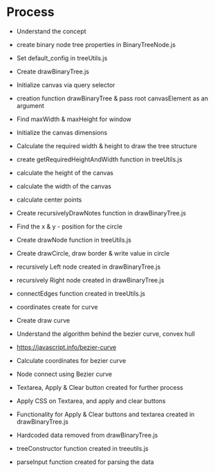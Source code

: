 # Process


- Understand the concept
- create binary node tree properties in BinaryTreeNode.js
- Set default_config in treeUtils.js
- Create drawBinaryTree.js

- Initialize canvas via query selector
- creation function drawBinaryTree & pass root canvasElement as an argument
- Find maxWidth & maxHeight for window
- Initialize the canvas dimensions
- Calculate the required width & height to draw the tree structure

- create getRequiredHeightAndWidth function in treeUtils.js
- calculate the height of the canvas
- calculate the width of the canvas

- calculate center points

- Create recursivelyDrawNotes function in drawBinaryTree.js
- Find the x & y - position for the circle

- Create drawNode function in treeUtils.js
- Create drawCircle, draw border & write value in circle

- recursively Left node created in drawBinaryTree.js
- recursively Right node created in drawBinaryTree.js

- connectEdges function created in treeUtils.js
- coordinates create for curve
- Create draw curve

- Understand the algorithm behind the bezier curve, convex hull
- https://javascript.info/bezier-curve

- Calculate coordinates for bezier curve
- Node connect using Bezier curve

-  Textarea, Apply & Clear button created for further process
- Apply CSS on Textarea, and apply and clear buttons

- Functionality for Apply & Clear buttons and textarea created in drawBinaryTree.js

- Hardcoded data removed from drawBinaryTree.js

- treeConstructor function created in treeutils.js
- parseInput function created for parsing the data
